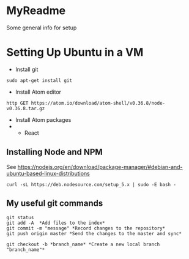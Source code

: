 # MyReadme
Some general info for setup

# Setting Up Ubuntu in a VM
- Install git
```
sudo apt-get install git
```
- Install Atom editor
```
http GET https://atom.io/download/atom-shell/v0.36.8/node-v0.36.8.tar.gz
```
- Install Atom packages
- - React

## Installing Node and NPM
See https://nodejs.org/en/download/package-manager/#debian-and-ubuntu-based-linux-distributions
```
curl -sL https://deb.nodesource.com/setup_5.x | sudo -E bash -
```


## My useful git commands
```
git status
git add -A  *Add files to the index*
git commit -m "message" *Record changes to the repository*
git push origin master *Send the changes to the master and sync*

git checkout -b *branch_name* *Create a new local branch "branch_name"*
```

